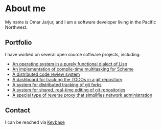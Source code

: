 # About me

My name is Omar Jarjur, and I am a software developer living in the
Pacific Northwest.

## Portfolio

I have worked on several open source software projects, including:

* [An operating system in a purely functional dialect of Lisp](https://github.com/ojarjur/losak)
* [An implementation of compile-time multitasking for Scheme](https://github.com/ojarjur/multischeme)
* [A distributed code review system](https://github.com/google/git-appraise)
* [A dashboard for tracking the TODOs in a git repository](https://github.com/google/todo-tracks)
* [A system for distributed tracking of git forks](https://github.com/google/distributed-git-forks)
* [A system for shared, real-time editing of git repositories](https://github.com/google/git-sync-changes)
* [A special type of reverse proxy that simplifies network administration](https://github.com/google/inverting-proxy)

## Contact

I can be reached via [Keybase](https://keybase.io/ojarjur)
